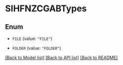 # SIHFNZCGABTypes

## Enum


* `FILE` (value: `"FILE"`)

* `FOLDER` (value: `"FOLDER"`)


[[Back to Model list]](../README.md#documentation-for-models) [[Back to API list]](../README.md#documentation-for-api-endpoints) [[Back to README]](../README.md)


